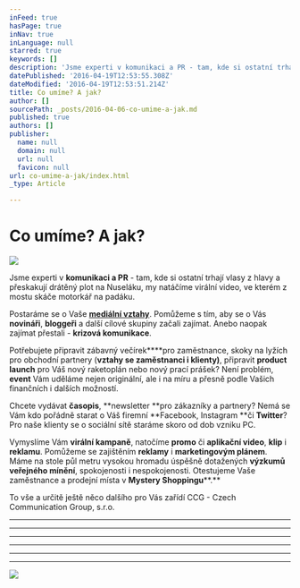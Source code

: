 ```yaml
---
inFeed: true
hasPage: true
inNav: true
inLanguage: null
starred: true
keywords: []
description: 'Jsme experti v komunikaci a PR - tam, kde si ostatní trhají vlasy z hlavy a přeskakují drátěný plot na Nuseláku, my natáčíme virální video, ve kterém z mostu skáče motorkář na padáku.'
datePublished: '2016-04-19T12:53:55.308Z'
dateModified: '2016-04-19T12:53:51.214Z'
title: Co umíme? A jak?
author: []
sourcePath: _posts/2016-04-06-co-umime-a-jak.md
published: true
authors: []
publisher:
  name: null
  domain: null
  url: null
  favicon: null
url: co-umime-a-jak/index.html
_type: Article

---
```

# Co umíme? A jak?
![](https://the-grid-user-content.s3-us-west-2.amazonaws.com/4f624074-2e09-44c7-a6ba-5ece2dd03a2c.jpg)

Jsme experti v **komunikaci a PR** - tam, kde si ostatní trhají vlasy z hlavy a přeskakují drátěný plot na Nuseláku, my natáčíme virální video, ve kterém z mostu skáče motorkář na padáku.

Postaráme se o Vaše **[mediální vztahy][0]**. Pomůžeme s tím, aby se o Vás **novináři**, **bloggeři** a další cílové skupiny začali zajímat. Anebo naopak zajímat přestali - **krizová komunikace**.

Potřebujete připravit zábavný večírek****pro zaměstnance, skoky na lyžích pro obchodní partnery (**vztahy se zaměstnanci i klienty)**, připravit **product launch** pro Váš nový raketoplán nebo nový prací prášek? Není problém, **event** Vám uděláme nejen originální, ale i na míru a přesně podle Vašich finančních i dalších možností.

Chcete vydávat **časopis**, **newsletter **pro zákazníky a partnery? Nemá se Vám kdo pořádně starat o Váš firemní **Facebook, Instagram **či **Twitter**? Pro naše klienty se o sociální sítě staráme skoro od dob vzniku PC.

Vymyslíme Vám **virální kampaně**, natočíme **promo** či **aplikační video**, **klip** i **reklamu**. Pomůžeme se zajištěním **reklamy** i **marketingovým plánem**. Máme na stole půl metru vysokou hromadu úspěšně dotažených **výzkumů veřejného mínění**, spokojenosti i nespokojenosti. Otestujeme Vaše zaměstnance a prodejní místa v **Mystery Shoppingu****.**

To vše a určitě ještě něco dalšího pro Vás zařídí CCG - Czech Communication Group, s.r.o.

****

****

****

****

****

****
![](https://the-grid-user-content.s3-us-west-2.amazonaws.com/46a4f432-7c3d-4abc-a99d-83184a2fbe20.jpg)

[0]: http://www.ccgpr.cz/media-relations/